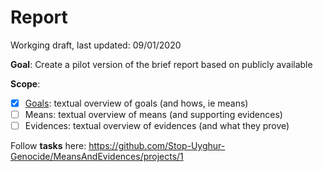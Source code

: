# Report

Workging draft, last updated: 09/01/2020

**Goal**: Create a pilot version of the brief report based on publicly available

**Scope**:

- [x] [Goals](Goals.pdf): textual overview of goals (and hows, ie means)
- [ ] Means: textual overview of means (and supporting evidences)
- [ ] Evidences: textual overview of evidences (and what they prove)

Follow **tasks** here: https://github.com/Stop-Uyghur-Genocide/MeansAndEvidences/projects/1

